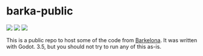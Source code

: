 # barka-public
![](https://img.shields.io/github/repo-size/timburr1/barka-public)
![](https://img.shields.io/github/contributors/timburr1/barka-public)
![](https://img.shields.io/github/last-commit/timburr1/barka-public)

This is a public repo to host some of the code from [Barkelona](https://www.barkelona.com). It was written with Godot. 3.5, but you should not try to run any of this as-is.
